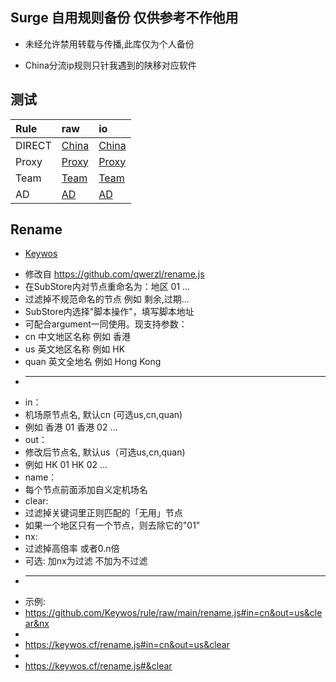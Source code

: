 ## Surge 自用规则备份 仅供参考不作他用

* 未经允许禁用转载与传播,此库仅为个人备份

* China分流ip规则只针我遇到的陕移对应软件

## 测试

| Rule | raw | io |
| :-----| :-----| :-----|
| DIRECT | [China](https://raw.githubusercontent.com/Keywos/rule/main/China.list) | [China](https://keywos.github.io/rule/China.list) |
| Proxy | [Proxy](https://raw.githubusercontent.com/Keywos/rule/main/Proxy.list) | [Proxy](https://keywos.github.io/rule/Proxy.list) |
| Team | [Team](https://raw.githubusercontent.com/Keywos/rule/main/Team.list) | [Team](https://keywos.github.io/rule/Team.list) |
| AD | [AD](https://raw.githubusercontent.com/Keywos/rule/main/AD.list) | [AD](https://keywos.github.io/rule/AD.list) |

## Rename

- [Keywos](https://github.com/Keywos)

 * 修改自 https://github.com/qwerzl/rename.js
 * 在SubStore内对节点重命名为：地区 01 ...
 * 过滤掉不规范命名的节点 例如 剩余,过期...
 * SubStore内选择"脚本操作"，填写脚本地址
 * 可配合argument一同使用。现支持参数：
 * cn 中文地区名称 例如 香港
 * us 英文地区名称 例如 HK
 * quan 英文全地名 例如 Hong Kong
 * ----------------------------
 * in：
 * 机场原节点名, 默认cn (可选us,cn,quan)
 * 例如 香港 01 香港 02 ...
 * out：
 * 修改后节点名, 默认us（可选us,cn,quan)
 * 例如 HK 01 HK 02 ...
 * name：
 * 每个节点前面添加自义定机场名
 * clear: 
 * 过滤掉关键词里正则匹配的「无用」节点
 * 如果一个地区只有一个节点，则去除它的"01"
 * nx:
 * 过滤掉高倍率 或者0.n倍 
 * 可选: 加nx为过滤 不加为不过滤
 * ----------------------------
 * 示例: 
 * https://github.com/Keywos/rule/raw/main/rename.js#in=cn&out=us&clear&nx
 *
 * https://keywos.cf/rename.js#in=cn&out=us&clear
 *
 * https://keywos.cf/rename.js#&clear